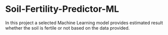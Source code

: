 # Soil-Fertility-Predictor-ML

In this project a selected Machine Learning model provides estimated result whether the soil is fertile or not based on the data provided.
